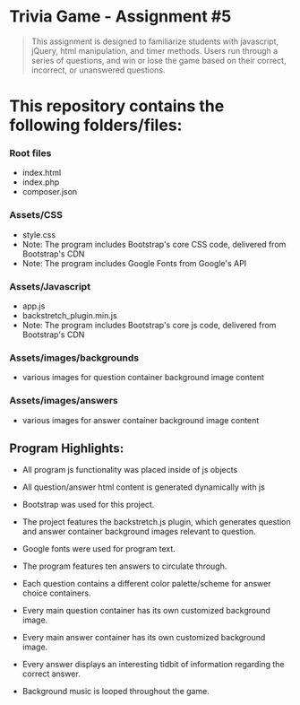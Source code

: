 # Trivia Game - Assignment #5

> This assignment is designed to familiarize students with javascript, jQuery, html manipulation, and timer methods.  Users run through a series of questions, and win or lose the game based on their correct, incorrect, or unanswered questions. 

# This repository contains the following folders/files:

### Root files
 * index.html
 * index.php
 * composer.json

### Assets/CSS
 * style.css
 * Note: The program includes Bootstrap's core CSS code, delivered from Bootstrap's CDN
 * Note: The program includes Google Fonts from Google's API
 
### Assets/Javascript
 * app.js
 * backstretch_plugin.min.js
 * Note: The program includes Bootstrap's core js code, delivered from Bootstrap's CDN

### Assets/images/backgrounds
 * various images for question container background image content

### Assets/images/answers
 * various images for answer container background image content

## Program Highlights:

 * All program js functionality was placed inside of js objects

 * All question/answer html content is generated dynamically with js

 * Bootstrap was used for this project.

 * The project features the backstretch.js plugin, which generates question and answer container background images relevant to question.

 * Google fonts were used for program text.

 * The program features ten answers to circulate through.

 * Each question contains a different color palette/scheme for answer choice containers.

 * Every main question container has its own customized background image.

 * Every main answer container has its own customized background image.

 * Every answer displays an interesting tidbit of information regarding the correct answer.

 * Background music is looped throughout the game.